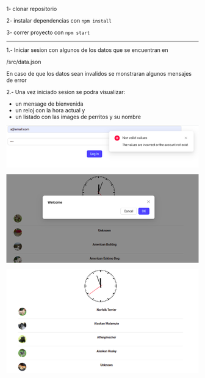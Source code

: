 1- clonar repositorio

2- instalar dependencias con `npm install`

3- correr proyecto con `npm start`

---

1.- Iniciar sesion con algunos de los datos que se encuentran en

/src/data.json

En caso de que los datos sean invalidos se monstraran algunos mensajes de error

2.- Una vez iniciado sesion se podra visualizar:
* un mensage de bienvenida
* un reloj con la hora actual y
* un listado con las images de perritos y su nombre

![Vista al iniciar sesión](public/documentation/validation-values.png)


![Vista al iniciar sesión](public/documentation/success-login.png)


![Vista al iniciar sesión](public/documentation/index.png)